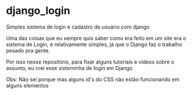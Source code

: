 # django_login
Simples sistema de login e cadastro de usuário com django

Uma das coisas que eu sempre quis saber como era feito em um site
era o sistema de Login, é relativamente simples, já que o Django  faz
o trabalho pesado pra gente.

Por isso nesse repositório, para fixar alguns tutoriais e vídeos
sobre o assunto, eu crei esse sisteminha de login em Django




Obs: Não sei porque mas alguns id's do CSS não estão funcionando em alguns elementos
